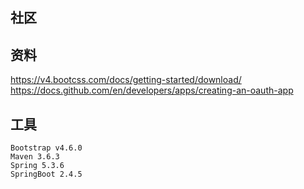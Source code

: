 ## 社区

## 资料
https://v4.bootcss.com/docs/getting-started/download/
https://docs.github.com/en/developers/apps/creating-an-oauth-app
## 工具
    Bootstrap v4.6.0
    Maven 3.6.3
    Spring 5.3.6
    SpringBoot 2.4.5